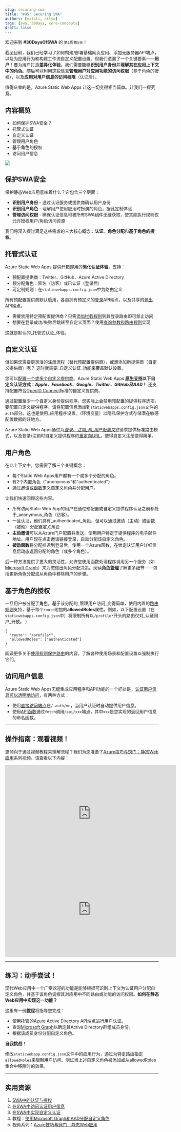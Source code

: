 ```yaml
---
slug: securing-swa
title: "#05: Securing SWA"
authors: [mitali, nitya]
tags: [swa, 30days, core-concepts]
draft: false
---
```


欢迎来到 **#30DaysOfSWA** 的 `第1周第5天`！

截至目前，我们已经学习了如何构建/部署基础网页应用、添加无服务器API端点，以及为应用行为和构建工作流自定义配置设置。但我们遗漏了一个关键要素——**用户**！要为用户打造**差异化体验**，我们需要能够**识别用户身份**并**理解其在应用上下文中的角色**。随后可以利用这些信息**管理用户对应用功能的访问权限**（基于角色的授权），以及**应用对用户信息的访问权限**（认证后）。

值得庆幸的是，Azure Static Web Apps 让这一切变得相当简单。让我们一探究竟。

## 内容概览

* 如何保护SWA安全？
 * 托管式认证
 * 自定义认证
 * 管理用户角色
 * 基于角色的授权
 * 访问用户信息

![](../static/img/series/05-banner.png)

## 保护SWA安全

保护静态Web应用意味着什么？它包含三个层面：

* **识别用户身份** - 通过认证服务或提供商确认用户身份
 * **识别用户角色** - 理解用户使用应用时扮演的角色，据此定制体验
 * **管理访问权限** - 确保认证信息可被所有SWA组件无缝获取，使其能执行规则仅允许授权用户/角色访问资源

我们将深入探讨满足这些需求的三大核心概念：**认证**、**角色分配**和**基于角色的授权**。

## 托管式认证

Azure Static Web Apps 提供开箱即用的**简化认证体验**，支持：

* 预配置提供商：Twitter、GitHub、Azure Active Directory
 * 预分配角色：匿名（访客）或已认证（登录后）
 * 可定制规则：在`staticwebapps.config.json`中为路由定义

所有预配置提供商默认启用，各自拥有预定义的[登录](https://docs.microsoft.com/en-us/azure/static-web-apps/authentication-authorization?tabs=invitations#login)API端点，以及共享的[登出](https://docs.microsoft.com/en-us/azure/static-web-apps/authentication-authorization?tabs=invitations#logout)API端点。

* 需要禁用特定预配置提供商？只需[添加拦截规则](https://docs.microsoft.com/en-us/azure/static-web-apps/authentication-authorization?tabs=invitations#block-an-authentication-provider)到其登录路由即可禁止访问
 * 想要在登录成功/失败后跳转至自定义页面？使用[查询参数和路由规则](https://docs.microsoft.com/en-us/azure/static-web-apps/authentication-authorization?tabs=invitations#post-login-redirect)实现

这就是默认的_托管式认证_体验。

## 自定义认证

但如果您需要更灵活的注册流程（替代预配置提供商），或想添加新提供商（自定义提供商）呢？
这时就需要_自定义认证_功能来覆盖默认设置。

您可以[配置一个或多个自定义提供商](https://docs.microsoft.com/en-us/azure/static-web-apps/authentication-custom?tabs=aad#configure-a-custom-identity-provider)。Azure Static Web Apps **[原生支持](https://docs.microsoft.com/en-us/azure/static-web-apps/authentication-custom?tabs=apple#configure-a-custom-identity-provider)以下自定义认证方式：_Apple、Facebook、Google、Twitter、GitHub及AAD_！** 还支持配置符合[OpenID Connect](https://openid.net/connect/)标准的自定义提供商。

通过配置至少一个自定义身份提供程序，您实际上会禁用预配置的提供程序选项。要配置自定义提供程序，请将配置信息添加到`staticwebapps.config.json`文件的`auth`部分。这也是使用_应用程序设置_（环境变量）以隐私保护方式存储潜在敏感配置数据的好地方。

Azure Static Web Apps通过为[_登录_、_注销_和_用户配置文件_](https://docs.microsoft.com/en-us/azure/static-web-apps/authentication-custom?tabs=apple#authentication-callbacks)请求提供标准路由模式，以及登录/注销时自定义提供程序的[重定向URL](https://docs.microsoft.com/en-us/azure/static-web-apps/authentication-custom?tabs=apple#authentication-callbacks)，使得自定义注册变得简单。

## 用户角色

在此上下文中，您需要了解三个关键概念：

* 每个Static Web Apps用户都有一个或多个分配的角色。
 * 有2个内置角色（"anonymous"和"authenticated"）
 * 通过[邀请](https://docs.microsoft.com/en-us/azure/static-web-apps/authentication-authorization?tabs=invitations#add-a-user-to-a-role)或[函数](https://docs.microsoft.com/en-us/azure/static-web-apps/authentication-authorization?tabs=function#add-a-user-to-a-role)定义自定义角色并分配用户。

让我们快速回顾这些内容。

* 所有访问Static Web App的用户在通过预配置或自定义提供程序认证之前都处于_anonymous_角色（访客）。
 * 一旦认证，他们具有_authenticated_角色，但可以通过邀请（主动）或函数（被动）_分配自定义角色_
 * **主动邀请**可以从Azure门户配置并发送，使用用户特定于提供程序的电子邮件地址。用户现在点击邀请链接登录，自动分配该自定义角色。
 * **被动函数**将分配推迟到登录后，使用一个Azure函数，在给定认证用户详细信息后动态返回分配的角色（或多个角色）。

后一种方法提供了更大的灵活性，允许您使用函数处理程序调用另一个服务（如[Microsoft Graph](https://developer.microsoft.com/graph)）来为您做出角色分配决策。阅读[**角色管理**](https://docs.microsoft.com/en-us/azure/static-web-apps/authentication-authorization?tabs=function#role-management)了解更多细节——包括更新角色分配或从角色中移除用户的步骤。

## 基于角色的授权

一旦用户被分配了角色，基于该分配的_管理用户访问_变得简单，使用内置的[路由规则](https://docs.microsoft.com/en-us/azure/static-web-apps/configuration#routes)支持，基于每个`route`附加的**allowedRoles**属性。例如，以下配置设置（在`staticwebapps.config.json`中）将限制所有以`/profile*`开头的路由仅对_认证用户_开放。
)

```
{
  "route": "/profile*",
  "allowedRoles": ["authenticated"]
}
```

阅读更多关于[使用规则保护路由](https://docs.microsoft.com/en-us/azure/static-web-apps/configuration#securing-routes-with-roles)的内容，了解各种使用场景和配置设置以强制执行它们。

## 访问用户信息

Azure Static Web Apps无缝集成应用程序和API功能的一个好处是，[认证用户信息可以透明地访问](https://docs.microsoft.com/en-us/azure/static-web-apps/user-information?tabs=javascript)，有两种方式：

* 使用[直接访问端点](https://docs.microsoft.com/en-us/azure/static-web-apps/user-information?tabs=javascript#direct-access-endpoint)在`/.auth/me`，当用户认证时自动提供用户信息。
 * 使用[API函数](https://docs.microsoft.com/en-us/azure/static-web-apps/user-information?tabs=javascript#api-functions)通过`fetch`调用`/api/xxx`端点，其中`xxx`是您实现的返回用户信息的命名函数。

---

## 操作指南：观看视频！

更倾向于通过视频教程来理解流程？我们为您准备了[Azure技巧与窍门：静态Web应用](https://docs.microsoft.com/en-us/shows/azure-tips-and-tricks-static-web-apps/)系列视频。请查看以下内容：

<iframe  width="560" height="315" frameborder="0" src="https://aka.ms/docs/player?show=azure-tips-and-tricks-static-web-apps&ep=how-to-integrate-authentication-in-azure-static-web-apps-8-of-16--azure-tips-and-tricks-static-web-a"></iframe>

<iframe  width="560" height="315" frameborder="0" src="https://aka.ms/docs/player?show=azure-tips-and-tricks-static-web-apps&ep=how-to-configure-authorization-in-azure-static-web-apps-9-of-16--azure-tips-and-tricks-static-web-ap"></iframe>

---

## 练习：动手尝试！

现代Web应用中一个广受欢迎的功能是能够根据可识别上下文为认证用户分配自定义角色，并基于该角色调控其对应用中不同路由或功能的访问权限。**如何在静态Web应用中实现这一功能？**

这里有一份[**教程**](https://docs.microsoft.com/en-us/azure/static-web-apps/assign-roles-microsoft-graph)将指导您完成：

* 使用托管的[Azure Active Directory](https://docs.microsoft.com/en-us/azure/active-directory/fundamentals/active-directory-whatis) API端点进行用户认证。
 * 查询[Microsoft Graph](https://developer.microsoft.com/graph)以确定其Active Directory群组成员身份。
 * 根据该成员身份分配自定义角色。

**自我挑战！**

修改`staticwebapp.config.json`文件中的应用行为，通过为特定路由指定`allowedRoles`来限制用户访问。测试当上述自定义角色被添加或从allowedRoles集合中移除时的效果。

---

## 实用资源

1. [SWA中的认证与授权](https://docs.microsoft.com/en-us/azure/static-web-apps/authentication-authorization?tabs=invitations)
2. [在SWA中访问认证用户信息](https://docs.microsoft.com/en-us/azure/static-web-apps/user-information?tabs=javascript)
3. [在SWA中实现自定义认证](https://docs.microsoft.com/en-us/azure/static-web-apps/authentication-custom?tabs=aad)
4. 教程：[使用Microsoft Graph和AAD分配自定义角色](https://docs.microsoft.com/en-us/azure/static-web-apps/assign-roles-microsoft-graph)
5. 视频系列：[Azure技巧与窍门 - 静态Web应用](https://docs.microsoft.com/en-us/shows/azure-tips-and-tricks-static-web-apps/)